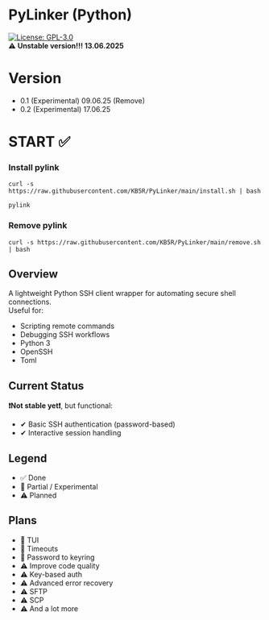 # PyLinker (Python)  
[![License: GPL-3.0](https://img.shields.io/badge/license-GPL--3.0-red.svg)](LICENSE)  
⚠ **Unstable version!!! 13.06.2025**

# Version
- 0.1 (Experimental) 09.06.25 (Remove)
- 0.2 (Experimental) 17.06.25

# START ✅ 
### Install pylink
```
curl -s https://raw.githubusercontent.com/KB5R/PyLinker/main/install.sh | bash

```
```
pylink
```
### Remove pylink
```
curl -s https://raw.githubusercontent.com/KB5R/PyLinker/main/remove.sh | bash
```


## Overview  
A lightweight Python SSH client wrapper for automating secure shell connections.  
Useful for:  
- Scripting remote commands  
- Debugging SSH workflows  
- Python 3
- OpenSSH
- Toml

## Current Status  
**❗Not stable yet❗**, but functional: 
- ✔ Basic SSH authentication (password-based)  
- ✔ Interactive session handling  

## Legend
- ✅ Done
- 🔶 Partial / Experimental
- ⚠️ Planned
## Plans
- 🔶 TUI
- 🔶 Timeouts
- 🔶 Password to keyring
- ⚠️ Improve code quality
- ⚠️ Key-based auth
- ⚠️ Advanced error recovery  
- ⚠️ SFTP
- ⚠️ SCP
- ⚠️ And a lot more

